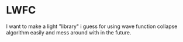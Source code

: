 # LWFC
I want to make a light "library" i guess for using wave function collapse algorithm easily and mess around with in the future.
